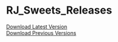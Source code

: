 # RJ_Sweets_Releases

[Download Latest Version](https://firebasestorage.googleapis.com/v0/b/agjsproject.appspot.com/o/updates%2Frj_sweets_v4.6_13-03-2020.apk?alt=media&token=05b6482a-5584-4707-a629-55c466f29aec)<br/>
[Download Previous Versions](https://github.com/GauthamAsir/RJ_Sweets_Releases/releases)
